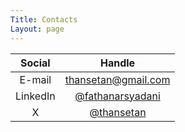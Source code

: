 ```yaml
---
Title: Contacts
Layout: page
---
```

| **Social** |                          **Handle**                         |
|:----------:|:-----------------------------------------------------------:|
| E-mail     | [thansetan@gmail.com](mailto:thansetan@gmail.com)           |
| LinkedIn   | [@fathanarsyadani](https://linkedin.com/in/fathanarsyadani) |
| X          | [@thansetan](https://x.com/thansetan)                       |